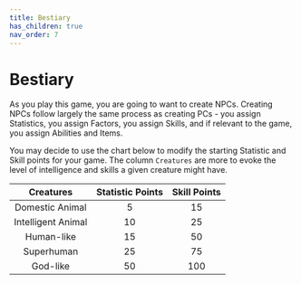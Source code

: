```yaml
---
title: Bestiary
has_children: true
nav_order: 7
---
```


# Bestiary

As you play this game, you are going to want to create NPCs. Creating NPCs follow largely the same process as creating PCs - you assign Statistics, you assign Factors, you assign Skills, and if relevant to the game, you assign Abilities and Items.

You may decide to use the chart below to modify the starting Statistic and Skill points for your game. The column `Creatures` are more to evoke the level of intelligence and skills a given creature might have.

| Creatures | Statistic Points | Skill Points |
|:---------:|:----------------:|:------------:|
| Domestic Animal | 5 | 15 |
| Intelligent Animal | 10 | 25 |
| Human-like | 15 | 50 |
| Superhuman | 25 | 75 |
| God-like | 50 | 100 |
